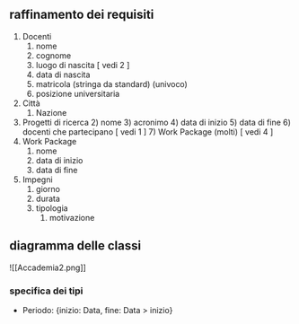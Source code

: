 ## raffinamento dei requisiti
1) Docenti
	1) nome
	2) cognome
	3) luogo di nascita [ vedi 2 ]
	4) data di nascita
	5) matricola (stringa da standard) (univoco)
	6) posizione universitaria
2) Città
	1) Nazione
3) Progetti di ricerca
	2) nome
	3) acronimo
	4) data di inizio
	5) data di fine
	6) docenti che partecipano [ vedi 1 ]
	7) Work Package (molti) [ vedi 4 ]
4) Work Package 
	1) nome
	2) data di inizio
	3) data di fine
5) Impegni
	1) giorno
	2) durata 
	3) tipologia
		1) motivazione

## diagramma delle classi

![[Accademia2.png]]

### specifica dei tipi
- Periodo: {inizio: Data, fine: Data > inizio}